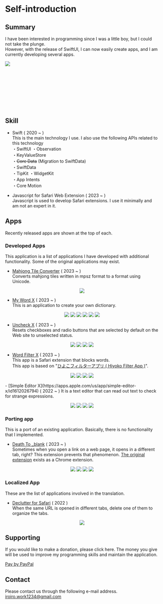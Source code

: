 #  Self-introduction

## Summary
I have been interested in programming since I was a little boy, but I could not take the plunge.  
However, with the release of SwiftUI, I can now easily create apps, and I am currently developing several apps.

<a href="https://github.com/anuraghazra/github-readme-stats">
  <img align="left" src="https://github-readme-stats.vercel.app/api?username=KC-2001MS&count_private=true&show_icons=true" />
</a></br></br></br></br></br></br></br></br></br>

## Skill
- Swift ( 2020 ~ )  
  This is the main technology I use. I also use the following APIs related to this technology  
・SwiftUI
・Observation  
・KeyValueStore  
・~~Core Data~~  (Migration to SwiftData)  
・SwiftData  
・TipKit
・WidgetKit  
・App Intents  
・Core Motion  

- Javascript for Safari Web Extension ( 2023 ~ )  
Javascript is used to develop Safari extensions. I use it minimally and am not an expert in it.

## Apps
Recently released apps are shown at the top of each.

### Developed Apps
This application is a list of applications I have developed with additional functionality. Some of the original applications may exist.  

- [Mahjong Tile Converter](https://apps.apple.com/app/mahjong-tile-converter/id6470128646) ( 2023 ~ )  
Converts mahjong tiles written in mpsz format to a format using Unicode.
<p align="center">
    <img src="https://img.shields.io/badge/macOS-14.0+-red.svg" />
</p>

- [My Word X](https://apps.apple.com/app/my-word-x/id6450119338) ( 2023 ~ )  
This is an application to create your own dictionary.
<p align="center">
    <img src="https://img.shields.io/badge/macOS-14.0+-red.svg" />
    <img src="https://img.shields.io/badge/iOS-17.0+-green.svg" />
    <img src="https://img.shields.io/badge/iPadOS-17.0+-brightgreen.svg" />
        <img src="https://img.shields.io/badge/watchOS-10.0+-yellowgreen.svg" />
    <img src="https://img.shields.io/badge/visionOS-1.0+-blue.svg" />
    <img src="https://img.shields.io/badge/tvOS-17.0+-white.svg" />
</p>

- [Uncheck X](https://apps.apple.com/app/uncheck-x/id6446932202) ( 2023 ~ )  
Resets checkboxes and radio buttons that are selected by default on the Web site to unselected status.
<p align="center">
    <img src="https://img.shields.io/badge/macOS-14.0+-red.svg" />
    <img src="https://img.shields.io/badge/iOS-17.0+-green.svg" />
    <img src="https://img.shields.io/badge/iPadOS-17.0+-brightgreen.svg" />
    <img src="https://img.shields.io/badge/visionOS-1.0+-blue.svg" />
</p>

- [Word Filter X](https://apps.apple.com/us/app/word-filter-x/id1668831130) ( 2023 ~ )  
  This app is a Safari extension that blocks words.  
  This app is based on "[ひよこフィルターアプリ ( Hiyoko Filter App )](https://apps.apple.com/jp/app/ひよこフィルター/id6443337009)".  
<p align="center">
    <img src="https://img.shields.io/badge/macOS-14.0+-red.svg" />
    <img src="https://img.shields.io/badge/iOS-17.0+-green.svg" />
    <img src="https://img.shields.io/badge/iPadOS-17.0+-brightgreen.svg" />
    <img src="https://img.shields.io/badge/visionOS-1.0+-blue.svg" />
</p>
- [Simple Editor X](https://apps.apple.com/us/app/simple-editor-x/id1612026794) ( 2022 ~ )  
  It is a text editor that can read out text to check for strange expressions.  
 <p align="center">
    <img src="https://img.shields.io/badge/macOS-14.0+-red.svg" />
    <img src="https://img.shields.io/badge/iOS-17.0+-green.svg" />
    <img src="https://img.shields.io/badge/iPadOS-17.0+-brightgreen.svg" />
    <img src="https://img.shields.io/badge/visionOS-1.0+-blue.svg" />
</p>

### Porting app
This is a port of an existing application. Basically, there is no functionality that I implemented.
- [Death To _blank](https://apps.apple.com/app/death-to-blank/id1672080999) ( 2023 ~ )  
Sometimes when you open a link on a web page, it opens in a different tab, right? This extension prevents that phenomenon.
[The original extension](https://chrome.google.com/webstore/detail/death-to-blank/gneobebnilffgkejpfhlgkmpkipgbcno?gl=JP&hl=ja) exists as a Chrome extension.
 <p align="center">
    <img src="https://img.shields.io/badge/macOS-14.0+-red.svg" />
    <img src="https://img.shields.io/badge/iOS-17.0+-green.svg" />
    <img src="https://img.shields.io/badge/iPadOS-17.0+-brightgreen.svg" />
    <img src="https://img.shields.io/badge/visionOS-1.0+-blue.svg" />
</p>

### Localized App
These are the list of applications involved in the translation.
- [Declutter for Safari](https://apps.apple.com/jp/app/id1574021257) ( 2022 )  
  When the same URL is opened in different tabs, delete one of them to organize the tabs.  
 <p align="center">
    <img src="https://img.shields.io/badge/macOS-11.0+-red.svg" />
</p>

## Supporting
If you would like to make a donation, please click here. The money you give will be used to improve my programming skills and maintain the application.  

[Pay by PayPal](https://paypal.me/iroiroWork?country.x=JP&locale.x=ja_JP)

## Contact
Please contact us through the following e-mail address.  
[iroiro.work1234@gmail.com](mailto:iroiro.work1234@gmail.com)
